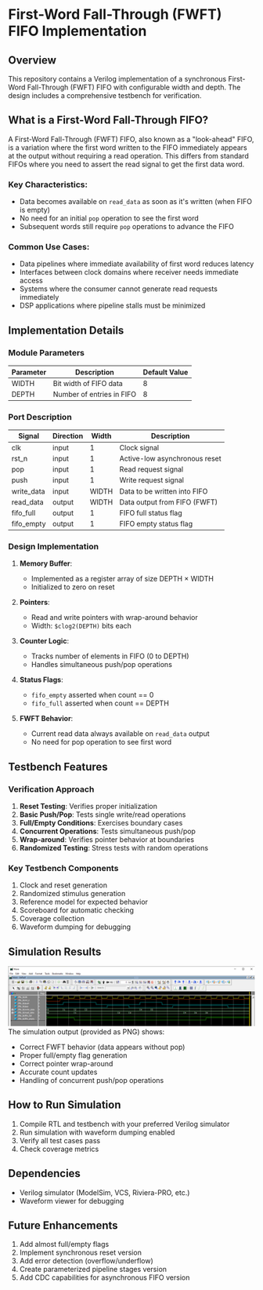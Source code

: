 # First-Word Fall-Through (FWFT) FIFO Implementation

## Overview
This repository contains a Verilog implementation of a synchronous First-Word Fall-Through (FWFT) FIFO with configurable width and depth. The design includes a comprehensive testbench for verification.

## What is a First-Word Fall-Through FIFO?
A First-Word Fall-Through (FWFT) FIFO, also known as a "look-ahead" FIFO, is a variation where the first word written to the FIFO immediately appears at the output without requiring a read operation. This differs from standard FIFOs where you need to assert the read signal to get the first data word.

### Key Characteristics:
- Data becomes available on `read_data` as soon as it's written (when FIFO is empty)
- No need for an initial `pop` operation to see the first word
- Subsequent words still require `pop` operations to advance the FIFO

### Common Use Cases:
- Data pipelines where immediate availability of first word reduces latency
- Interfaces between clock domains where receiver needs immediate access
- Systems where the consumer cannot generate read requests immediately
- DSP applications where pipeline stalls must be minimized

## Implementation Details

### Module Parameters
| Parameter | Description                          | Default Value |
|-----------|--------------------------------------|---------------|
| WIDTH     | Bit width of FIFO data               | 8             |
| DEPTH     | Number of entries in FIFO            | 8             |

### Port Description
| Signal       | Direction | Width      | Description                              |
|--------------|-----------|------------|------------------------------------------|
| clk          | input     | 1          | Clock signal                             |
| rst_n        | input     | 1          | Active-low asynchronous reset            |
| pop          | input     | 1          | Read request signal                      |
| push         | input     | 1          | Write request signal                     |
| write_data   | input     | WIDTH      | Data to be written into FIFO             |
| read_data    | output    | WIDTH      | Data output from FIFO (FWFT)             |
| fifo_full    | output    | 1          | FIFO full status flag                    |
| fifo_empty   | output    | 1          | FIFO empty status flag                   |

### Design Implementation
1. **Memory Buffer**: 
   - Implemented as a register array of size DEPTH × WIDTH
   - Initialized to zero on reset

2. **Pointers**:
   - Read and write pointers with wrap-around behavior
   - Width: `$clog2(DEPTH)` bits each

3. **Counter Logic**:
   - Tracks number of elements in FIFO (0 to DEPTH)
   - Handles simultaneous push/pop operations

4. **Status Flags**:
   - `fifo_empty` asserted when count == 0
   - `fifo_full` asserted when count == DEPTH

5. **FWFT Behavior**:
   - Current read data always available on `read_data` output
   - No need for pop operation to see first word

## Testbench Features

### Verification Approach
1. **Reset Testing**: Verifies proper initialization
2. **Basic Push/Pop**: Tests single write/read operations
3. **Full/Empty Conditions**: Exercises boundary cases
4. **Concurrent Operations**: Tests simultaneous push/pop
5. **Wrap-around**: Verifies pointer behavior at boundaries
6. **Randomized Testing**: Stress tests with random operations

### Key Testbench Components
1. Clock and reset generation
2. Randomized stimulus generation
3. Reference model for expected behavior
4. Scoreboard for automatic checking
5. Coverage collection
6. Waveform dumping for debugging

## Simulation Results
![Simulation Results](fifo_output_waveforms.png)
The simulation output (provided as PNG) shows:
- Correct FWFT behavior (data appears without pop)
- Proper full/empty flag generation
- Correct pointer wrap-around
- Accurate count updates
- Handling of concurrent push/pop operations

## How to Run Simulation
1. Compile RTL and testbench with your preferred Verilog simulator
2. Run simulation with waveform dumping enabled
3. Verify all test cases pass
4. Check coverage metrics

## Dependencies
- Verilog simulator (ModelSim, VCS, Riviera-PRO, etc.)
- Waveform viewer for debugging

## Future Enhancements
1. Add almost full/empty flags
2. Implement synchronous reset version
3. Add error detection (overflow/underflow)
4. Create parameterized pipeline stages version
5. Add CDC capabilities for asynchronous FIFO version